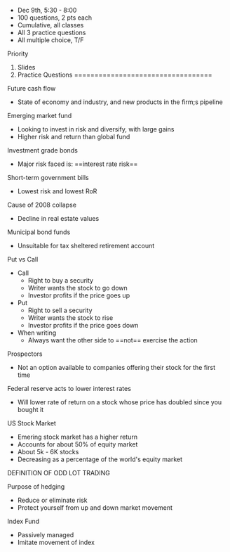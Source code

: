 - Dec 9th, 5:30 - 8:00
- 100 questions, 2 pts each
- Cumulative, all classes
- All 3 practice questions
- All multiple choice, T/F

Priority
1. Slides
2. Practice Questions
==================================

Future cash flow
- State of economy and industry, and new products in the firm;s pipeline

Emerging market fund
- Looking to invest in risk and diversify, with large gains
- Higher risk and return than global fund

Investment grade bonds
- Major risk faced is: ==interest rate risk==

Short-term government bills
- Lowest risk and lowest RoR

Cause of 2008 collapse
- Decline in real estate values

Municipal bond funds
- Unsuitable for tax sheltered retirement account

Put vs Call
- Call
	- Right to buy a security
	- Writer wants the stock to go down
	- Investor profits if the price goes up
- Put
	- Right to sell a security
	- Writer wants the stock to rise
	- Investor profits if the price goes down
- When writing
	- Always want the other side to ==not== exercise the action

Prospectors
- Not an option available to companies offering their stock for the first time

Federal reserve acts to lower interest rates
- Will lower rate of return on a stock whose price has doubled since you bought it

US Stock Market
- Emering stock market has a higher return
- Accounts for about 50% of equity market
- About 5k - 6K stocks
- Decreasing as a percentage of the world's equity market

DEFINITION OF ODD LOT TRADING

Purpose of hedging
- Reduce or eliminate risk
- Protect yourself from up and down market movement

Index Fund
- Passively managed
- Imitate movement of index

